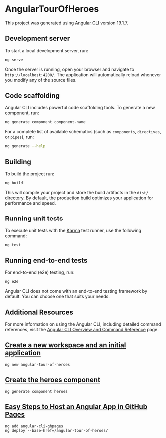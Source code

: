 # AngularTourOfHeroes

This project was generated using [Angular CLI](https://github.com/angular/angular-cli) version 19.1.7.

## Development server

To start a local development server, run:

```bash
ng serve
```

Once the server is running, open your browser and navigate to `http://localhost:4200/`. The application will automatically reload whenever you modify any of the source files.

## Code scaffolding

Angular CLI includes powerful code scaffolding tools. To generate a new component, run:

```bash
ng generate component component-name
```

For a complete list of available schematics (such as `components`, `directives`, or `pipes`), run:

```bash
ng generate --help
```

## Building

To build the project run:

```bash
ng build
```

This will compile your project and store the build artifacts in the `dist/` directory. By default, the production build optimizes your application for performance and speed.

## Running unit tests

To execute unit tests with the [Karma](https://karma-runner.github.io) test runner, use the following command:

```bash
ng test
```

## Running end-to-end tests

For end-to-end (e2e) testing, run:

```bash
ng e2e
```

Angular CLI does not come with an end-to-end testing framework by default. You can choose one that suits your needs.

## Additional Resources

For more information on using the Angular CLI, including detailed command references, visit the [Angular CLI Overview and Command Reference](https://angular.dev/tools/cli) page.

## [Create a new workspace and an initial application](https://v17.angular.io/tutorial/tour-of-heroes/toh-pt0#create-a-new-workspace-and-an-initial-application)
```
ng new angular-tour-of-heroes
```
## [Create the heroes component](https://v17.angular.io/tutorial/tour-of-heroes/toh-pt1#create-the-heroes-component)
```
ng generate component heroes
```

## [Easy Steps to Host an Angular App in GitHub Pages](https://www.syncfusion.com/blogs/post/host-angular-app-in-github-pages)
```
ng add angular-cli-ghpages
ng deploy --base-href=/angular-tour-of-heroes/
```

